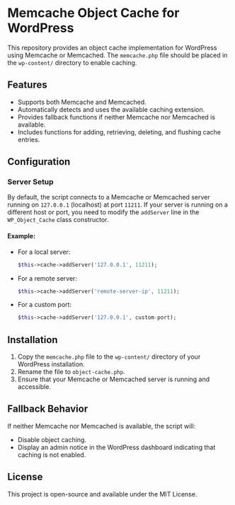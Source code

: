 # Memcache Object Cache for WordPress

This repository provides an object cache implementation for WordPress using Memcache or Memcached. The `memcache.php` file should be placed in the `wp-content/` directory to enable caching.

## Features
- Supports both Memcache and Memcached.
- Automatically detects and uses the available caching extension.
- Provides fallback functions if neither Memcache nor Memcached is available.
- Includes functions for adding, retrieving, deleting, and flushing cache entries.

## Configuration

### Server Setup
By default, the script connects to a Memcache or Memcached server running on `127.0.0.1` (localhost) at port `11211`. If your server is running on a different host or port, you need to modify the `addServer` line in the `WP_Object_Cache` class constructor.

#### Example:
- For a local server:
  ```php
  $this->cache->addServer('127.0.0.1', 11211);
  ```
- For a remote server:
  ```php
  $this->cache->addServer('remote-server-ip', 11211);
  ```
- For a custom port:
  ```php
  $this->cache->addServer('127.0.0.1', custom-port);
  ```

## Installation
1. Copy the `memcache.php` file to the `wp-content/` directory of your WordPress installation.
2. Rename the file to `object-cache.php`.
3. Ensure that your Memcache or Memcached server is running and accessible.

## Fallback Behavior
If neither Memcache nor Memcached is available, the script will:
- Disable object caching.
- Display an admin notice in the WordPress dashboard indicating that caching is not enabled.

## License
This project is open-source and available under the MIT License.
